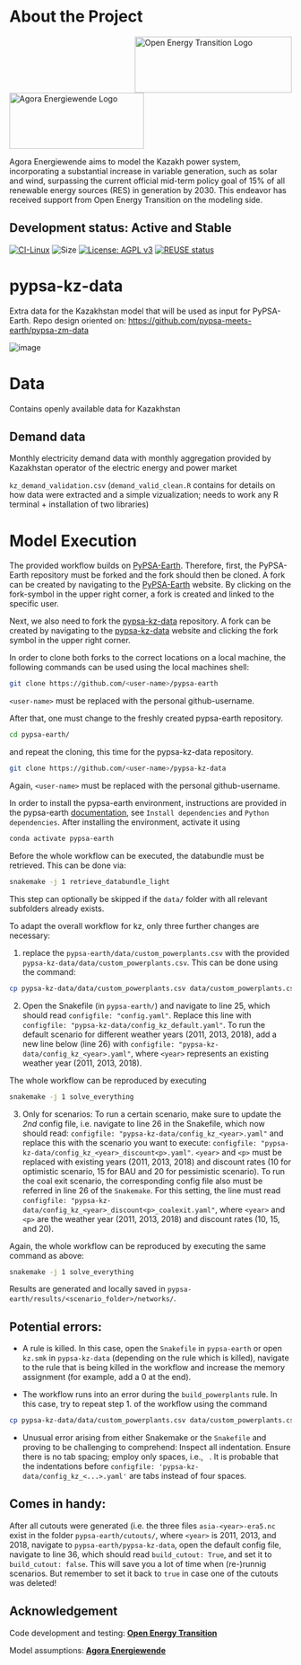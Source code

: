 <!--
SPDX-FileCopyrightText:  pypsa-kz-data authors

SPDX-License-Identifier: AGPL-3.0-or-later
-->

# About the Project

<img src="https://github.com/pypsa-meets-earth/pypsa-kz-data/assets/53824825/ca7893de-26e2-47ad-a3e4-d91cd6716652" alt="Open Energy Transition Logo" width="280" height="100" align="right">
<img src="https://github.com/pypsa-meets-earth/pypsa-kz-data/assets/53824825/63bd0250-c54a-4ce1-8df3-eb116baac01b" alt="Agora Energiewende Logo" width="240" height="100">
<br>

Agora Energiewende aims to model the Kazakh power system, incorporating a substantial increase in variable generation, such as solar and wind, surpassing the current official mid-term policy goal of 15% of all renewable energy sources (RES) in generation by 2030. This endeavor has received support from Open Energy Transition on the modeling side.

## Development status: Active and Stable

[![CI-Linux](https://github.com/pypsa-meets-earth/pypsa-kz-data/actions/workflows/ci-linux.yml/badge.svg?branch=main&event=push)](https://github.com/pypsa-meets-earth/pypsa-kz-data/actions/workflows/ci-linux.yml)
![Size](https://img.shields.io/github/repo-size/pypsa-meets-earth/pypsa-kz-data?label=Repo%20size)
[![License: AGPL v3](https://img.shields.io/badge/License-AGPLv3-blue.svg)](https://www.gnu.org/licenses/agpl-3.0)
[![REUSE status](https://api.reuse.software/badge/github.com/pypsa-meets-earth/pypsa-kz-data)](https://api.reuse.software/info/github.com/pypsa-meets-earth/pypsa-kz-data)

# pypsa-kz-data
Extra data for the Kazakhstan model that will be used as input for PyPSA-Earth.
Repo design oriented on: https://github.com/pypsa-meets-earth/pypsa-zm-data

![image](https://user-images.githubusercontent.com/61968949/231397315-bc490876-abb6-45c4-bf01-e26f90c9db93.png)

# Data

Contains openly available data for Kazakhstan

## Demand data

Monthly electricity demand data with monthly aggregation provided by Kazakhstan operator of the electric energy and power market

`kz_demand_validation.csv`
(`demand_valid_clean.R` contains for details on how data were extracted and a simple vizualization; needs to work any R terminal + installation of two libraries)

# Model Execution

The provided workflow builds on [PyPSA-Earth](https://github.com/pypsa-meets-earth/pypsa-earth). Therefore, first, the PyPSA-Earth repository must be forked and the fork should then be cloned. A fork can be created by navigating to the [PyPSA-Earth](https://github.com/pypsa-meets-earth/pypsa-earth) website. By clicking on the fork-symbol in the upper right corner, a fork is created and linked to the specific user.

Next, we also need to fork the [pypsa-kz-data](https://github.com/pypsa-meets-earth/pypsa-kz-data) repository. A fork can be created by navigating to the [pypsa-kz-data](https://github.com/pypsa-meets-earth/pypsa-kz-data) website and clicking the fork symbol in the upper right corner.

In order to clone both forks to the correct locations on a local machine, the following commands can be used using the local machines shell:
```bash
git clone https://github.com/<user-name>/pypsa-earth
```
`<user-name>` must be replaced with the personal github-username.

After that, one must change to the freshly created pypsa-earth repository.
```bash
cd pypsa-earth/
```
and repeat the cloning, this time for the pypsa-kz-data repository.
```bash
git clone https://github.com/<user-name>/pypsa-kz-data
```
Again, `<user-name>` must be replaced with the personal github-username.

In order to install the pypsa-earth environment, instructions are provided in the pypsa-earth [documentation](https://pypsa-earth.readthedocs.io/en/latest/installation.html), see `Install dependencies` and `Python dependencies`.
After installing the environment, activate it using
```bash
conda activate pypsa-earth
```
Before the whole workflow can be executed, the databundle must be retrieved. This can be done via:
```bash
snakemake -j 1 retrieve_databundle_light
```
This step can optionally be skipped if the `data/` folder with all relevant subfolders already exists.

To adapt the overall workflow for kz, only three further changes are necessary:
1. replace the `pypsa-earth/data/custom_powerplants.csv` with the provided `pypsa-kz-data/data/custom_powerplants.csv`. This can be done using the command:
```bash
cp pypsa-kz-data/data/custom_powerplants.csv data/custom_powerplants.csv
```

2. Open the Snakefile (in `pypsa-earth/`) and navigate to line 25, which should read `configfile: "config.yaml"`. Replace this line with `configfile: "pypsa-kz-data/config_kz_default.yaml"`. To run the default scenario for different weather years (2011, 2013, 2018), add a new line below (line 26) with `configfile: "pypsa-kz-data/config_kz_<year>.yaml"`, where `<year>` represents an existing weather year (2011, 2013, 2018).

The whole workflow can be reproduced by executing
```bash
snakemake -j 1 solve_everything
```

3. Only for scenarios: To run a certain scenario, make sure to update the *2nd* config file, i.e. navigate to line 26 in the Snakefile, which now should read: `configfile: "pypsa-kz-data/config_kz_<year>.yaml"` and replace this with the scenario you want to execute: `configfile: "pypsa-kz-data/config_kz_<year>_discount<p>.yaml"`. `<year>` and `<p>` must be replaced with existing years (2011, 2013, 2018) and discount rates (10 for optimistic scenario, 15 for BAU and 20 for pessimistic scenario). To run the coal exit scenario, the corresponding config file also must be referred in line 26 of the `Snakemake`. For this setting, the line must read `configfile: "pypsa-kz-data/config_kz_<year>_discount<p>_coalexit.yaml"`, where `<year>` and `<p>` are the weather year (2011, 2013, 2018) and discount rates (10, 15, and 20).

Again, the whole workflow can be reproduced by executing the same command as above:
```bash
snakemake -j 1 solve_everything
```

Results are generated and locally saved in `pypsa-earth/results/<scenario_folder>/networks/`.

## Potential errors:
- A rule is killed. In this case, open the `Snakefile` in `pypsa-earth` or open `kz.smk` in `pypsa-kz-data` (depending on the rule which is killed), navigate to the rule that is being killed in the workflow and increase the memory assignment (for example, add a 0 at the end).

- The workflow runs into an error during the `build_powerplants` rule. In this case, try to repeat step 1. of the workflow using the command
```bash
cp pypsa-kz-data/data/custom_powerplants.csv data/custom_powerplants.csv
```

- Unusual error arising from either Snakemake or the `Snakefile` and proving to be challenging to comprehend: Inspect all indentation. Ensure there is no tab spacing; employ only spaces, i.e., ` `. It is probable that the indentations before `configfile: 'pypsa-kz-data/config_kz_<...>.yaml'` are tabs instead of four spaces.

## Comes in handy:
After all cutouts were generated (i.e. the three files `asia-<year>-era5.nc` exist in the folder `pypsa-earth/cutouts/`, where `<year>` is 2011, 2013, and 2018, navigate to `pypsa-earth/pypsa-kz-data`, open the default config file, navigate to line 36, which should read `build_cutout: True`, and set it to `build_cutout: false`. This will save you a lot of time when (re-)runnig scenarios. But remember to set it back to `true` in case one of the cutouts was deleted!

## Acknowledgement
Code development and testing:<td align="center">
    <a href="https://openenergytransition.org/about-us.html#team">
        <b>Open Energy Transition</b>
    </a>
</td>

Model assumptions: <td align="center">
    <a href="https://www.agora-energiewende.de/en/">
        <b>Agora Energiewende</b>
    </a>
</td>
 